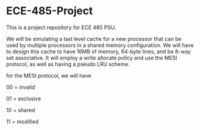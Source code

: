 # ECE-485-Project
This is a project repository for ECE 485 PSU.

We will be simulating a last level cache for a new processor that can be used by multiple processors in a shared memory configuration. We will have to design this cache to have 16MB of memory, 64-byte lines, and be 8-way set associative. It will employ a write allocate policy and use the MESI protocol, as well as having a pseudo LRU scheme.


for the MESI protocol, we will have

00 = invalid

01 = exclusive

10 = shared

11 = modified
